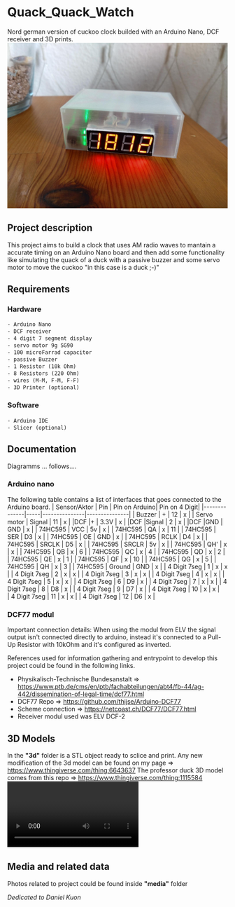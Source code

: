 # Quack_Quack_Watch
Nord german version of cuckoo clock builded with an Arduino Nano, DCF receiver and 3D prints.
![Project image](media/CASE_Project.jpg)


## Project description
This project aims to build a clock that uses AM radio waves to mantain a accurate timing on an Arduino Nano board and then add some functionality like simulating the quack of a duck with a passive buzzer and some servo motor to move the cuckoo "in this case is a duck ;-)" 

## Requirements
### Hardware
    - Arduino Nano
    - DCF receiver
    - 4 digit 7 segment display
    - servo motor 9g SG90
    - 100 microFarrad capacitor
    - passive Buzzer
    - 1 Resistor (10k Ohm)
    - 8 Resistors (220 Ohm)
    - wires (M-M, F-M, F-F)
    - 3D Printer (optional)

### Software
    - Arduino IDE
    - Slicer (optional)


## Documentation
Diagramms ... follows....
### Arduino nano 
The following table contains a list of interfaces that goes connected to the Arduino board.
| Sensor/Aktor | Pin | Pin on Arduino| Pin on 4 Digit|
|--------------|-----|---------------|---------------|
|    Buzzer    | +   |      12       |        x      |
| Servo motor  | Signal |   11       |        x      |
|DCF           |+    |      3.3V     |        x      |
|DCF           |Signal |      2      |        x      |
|DCF           |GND    |      GND    |        x      |
| 74HC595      | VCC |      5v       |        x      |
| 74HC595      | QA |        x       |        11     |
| 74HC595      | SER |       D3      |        x      |
| 74HC595      | OE |        GND     |        x      |
| 74HC595      | RCLK |      D4      |        x      |
| 74HC595      | SRCLK |    D5       |        x      |
| 74HC595      | SRCLR |    5v       |        x      |
| 74HC595      | QH' |        x      |        x      |
| 74HC595      | QB |         x      |        6      |
| 74HC595      | QC |         x      |        4      |
| 74HC595      | QD |         x      |        2      |
| 74HC595      | QE |         x      |        1      |
| 74HC595      | QF |         x      |        10     |
| 74HC595      | QG |         x      |        5      |
| 74HC595      | QH |         x      |        3      |
| 74HC595      | Ground |    GND     |        x      |
|  4 Digit 7seg  | 1 |        x      |        x      |
|  4 Digit 7seg  | 2 |        x      |        x      |
|  4 Digit 7seg  | 3 |        x      |        x      |
|  4 Digit 7seg  | 4 |        x      |        x      |
|  4 Digit 7seg  | 5 |        x      |        x      |
|  4 Digit 7seg  | 6 |       D9      |        x      |
|  4 Digit 7seg  | 7 |        x      |        x      |
|  4 Digit 7seg  | 8 |       D8      |        x      |
|  4 Digit 7seg  | 9 |       D7      |        x      |
|  4 Digit 7seg | 10 |        x      |        x      |         
|  4 Digit 7seg | 11 |        x      |        x      |
|  4 Digit 7seg | 12 |       D6      |        x      |


### DCF77 modul
Important connection details:
When using the modul from ELV the signal output isn't connected directly to arduino, instead it's connected to a Pull-Up Resistor with 10kOhm and it's configured as inverted. 

References used for information gathering and entrypoint to develop this project could be found in the following links.
 - Physikalisch-Technische Bundesanstalt => https://www.ptb.de/cms/en/ptb/fachabteilungen/abt4/fb-44/ag-442/dissemination-of-legal-time/dcf77.html
 - DCF77 Repo => https://github.com/thijse/Arduino-DCF77
 - Scheme connection => https://netcoast.ch/DCF77/DCF77.html
 - Receiver modul used was ELV DCF-2


## 3D Models
In the **"3d"** folder is a STL object ready to sclice and print. Any new modification of the 3d model can be found on my page => https://www.thingiverse.com/thing:6643637 
The professor duck 3D model comes from this repo =>  https://www.thingiverse.com/thing:1115584
![Project video](media/Quack_Alarm.mp4)


## Media and related data
Photos related to project could be found inside **"media"** folder

_Dedicated to Daniel Kuon_